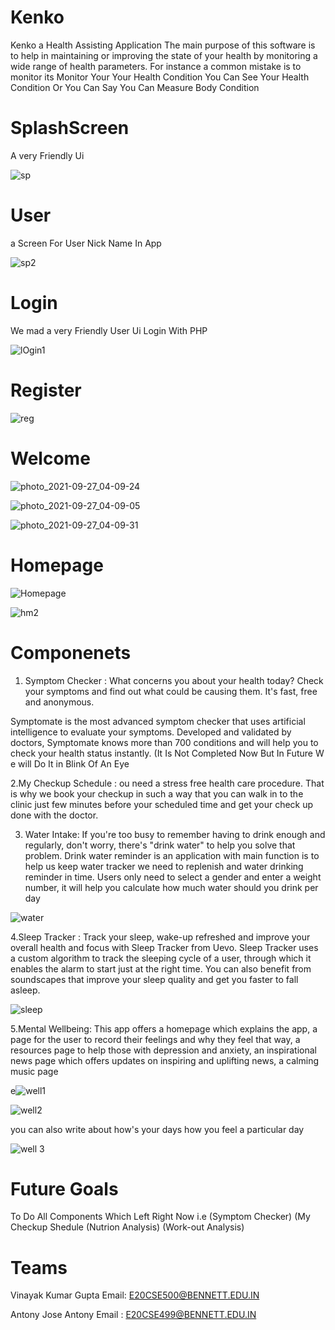 # Kenko
Kenko a Health Assisting Application
The main purpose of this software is to help in maintaining or improving the state of your health by monitoring a wide range of health parameters. For instance a common mistake is to monitor
its Monitor Your Your Health Condition You Can See Your Health Condition Or You Can Say You Can Measure Body Condition

# SplashScreen 
A very Friendly Ui 

![sp](https://user-images.githubusercontent.com/79376823/134826354-f6914da6-c79b-4d8f-b5d6-fb8350295570.png)

# User 
a Screen For User Nick Name In App


![sp2](https://user-images.githubusercontent.com/79376823/134826378-37607fb6-7e42-4cca-bdba-899c8f658251.png)


# Login 
We mad a very Friendly User Ui Login With PHP

![lOgin1](https://user-images.githubusercontent.com/79376823/134826297-f854f76b-72b1-46af-8251-32b954fc4c1c.png)
# Register 

![reg](https://user-images.githubusercontent.com/79376823/134826401-5a8822cb-1a3b-41ea-a67a-1f00d1a63167.png)

# Welcome


![photo_2021-09-27_04-09-24](https://user-images.githubusercontent.com/79376823/134826503-12564091-b2d1-4190-a7a9-18c9e3bcb093.jpg)



![photo_2021-09-27_04-09-05](https://user-images.githubusercontent.com/79376823/134826505-6a654618-a516-4153-842f-7c67aa818e6d.jpg)



   

![photo_2021-09-27_04-09-31](https://user-images.githubusercontent.com/79376823/134826512-5ba60b16-4751-4e47-95bc-a78502240673.jpg)


# Homepage 



![Homepage](https://user-images.githubusercontent.com/79376823/134826561-0bd8a468-5287-449d-ad6b-809bfee45f6c.png)



![hm2](https://user-images.githubusercontent.com/79376823/134826598-822b068c-7e89-479a-99c8-b765ab406767.png)


# Componenets 

1. Symptom Checker :  What concerns you about your health today? Check your symptoms and find out what could be causing them. It's fast, free and anonymous.

Symptomate is the most advanced symptom checker that uses artificial intelligence to evaluate your symptoms. Developed and validated by doctors, Symptomate knows more than 700 conditions and will help you to check your health status instantly.
(It Is Not Completed Now But In Future W e will Do It in Blink Of An Eye

2.My Checkup Schedule : ou need a stress free health care procedure.
That is why we book your checkup in such a way that you can walk in to the clinic just few minutes before your scheduled time and get your check up done with the doctor.


3. Water Intake: If you're too busy to remember having to drink enough and regularly, don't worry, there's "drink water" to help you solve that problem.
Drink water reminder is an application with main function is to help us keep water tracker we need to replenish and water drinking reminder in time. Users only need to select a gender and enter a weight number, it will help you calculate how much water should you drink per day


![water](https://user-images.githubusercontent.com/79376823/134826061-5e3d1101-a98a-4dd5-bc97-43f3ecf0ac00.png)


4.Sleep Tracker : Track your sleep, wake-up refreshed and improve your overall health and focus with Sleep Tracker from Uevo. Sleep Tracker uses a custom algorithm to track the sleeping cycle of a user, through which it enables the alarm to start just at the right time. You can also benefit from soundscapes that improve your sleep quality and get you faster to fall asleep.


![sleep](https://user-images.githubusercontent.com/79376823/134826116-ccada261-571f-4888-b0a2-d18f50d7c798.png)




5.Mental Wellbeing: This app offers a homepage which explains the app, a page for the user to record their feelings and why they feel that way, a resources page to help those with depression and anxiety, an inspirational news page which offers updates on inspiring and uplifting news, a calming music page




e![well1](https://user-images.githubusercontent.com/79376823/134826194-5cb4d62b-a1a6-477e-856c-02160c81d49e.png)



![well2](https://user-images.githubusercontent.com/79376823/134826199-07e125b1-6f07-4f28-90da-ace84feb23e6.png)

you can also write about how's your days how you feel a particular day


![well 3](https://user-images.githubusercontent.com/79376823/134826238-e97bbe55-48d4-427e-813d-57152aaea6e7.png)


# Future Goals 

To Do All Components Which Left Right Now 
i.e (Symptom Checker)
   (My Checkup Shedule
   (Nutrion Analysis)
   (Work-out Analysis)
   
   
# Teams 

Vinayak Kumar Gupta 
Email: E20CSE500@BENNETT.EDU.IN

Antony Jose Antony 
Email : E20CSE499@BENNETT.EDU.IN

